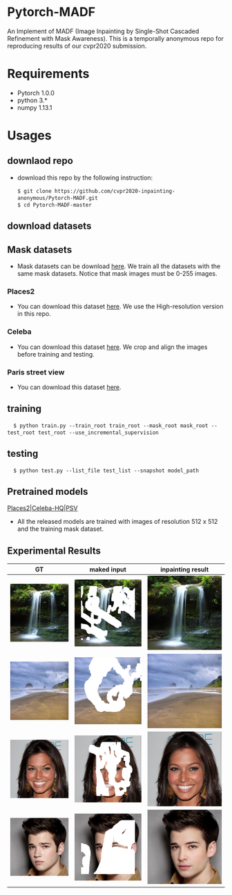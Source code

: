 # Pytorch-MADF

An Implement of MADF (Image Inpainting by Single-Shot Cascaded Refinement with Mask Awareness). This is a temporally anonymous repo for reproducing results of our cvpr2020 submission.

# Requirements
  - Pytorch 1.0.0
  - python 3.*
  - numpy 1.13.1
  
  
# Usages
  ## downlaod repo
  - download this repo by the following instruction:
  
        $ git clone https://github.com/cvpr2020-inpainting-anonymous/Pytorch-MADF.git
        $ cd Pytorch-MADF-master
      
  ## download datasets
  
  ## Mask datasets
  - Mask datasets can be download [here](https://nv-adlr.github.io/publication/partialconv-inpainting). We train all the datasets with the same mask datasets. Notice that mask images must be 0-255 images.


  ### Places2
  - You can download this dataset [here](http://places2.csail.mit.edu/download.html). We use the High-resolution version in this repo.
    
  
  ### Celeba
  - You can download this dataset [here](http://mmlab.ie.cuhk.edu.hk/projects/CelebA.html). We crop and align the images before training and testing.
  
  ### Paris street view
  - You can download this dataset [here](https://drive.google.com/open?id=1YXEMiAuaVjMm4jmoZPvMyddAmAyRPVfV).
 
  ## training
  
      $ python train.py --train_root train_root --mask_root mask_root --test_root test_root --use_incremental_supervision  
      
  ## testing
  
      $ python test.py --list_file test_list --snapshot model_path
      
  ## Pretrained models
  
  [Places2](https://drive.google.com/open?id=10iXhPEiOiNzTbM-Yc1GRy2-D9Xjmd1cI)|[Celeba-HQ](https://drive.google.com/open?id=1Jay0Ockr2iEW2FPHeFMkgczBLF_ZQaSy)|[PSV](https://drive.google.com/open?id=1m10GnQ7rYbupi-lTkXgwVW11gp8bGxHZ)
  
  - All the released models are trained with images of resolution 512 x 512 and the training mask dataset. 
  
  ## Experimental Results
  | GT | maked input | inpainting result|
  |:-----------------:|:-----------------:|:-----------------:|
  | ![Alt test](/examples/places2/case2.png)| ![Alt test](/examples/places2/case2_input.png)| ![Alt test](/examples/places2/case2_output.png)||
  | ![Alt test](/examples/places2/case4.png)| ![Alt test](/examples/places2/case4_input.png)| ![Alt test](/examples/places2/case4_output.png)||
  | ![Alt test](/examples/celeba/case1.png)| ![Alt test](/examples/celeba/case1_input.png)| ![Alt test](/examples/celeba/case1_output.png)||
  | ![Alt test](/examples/celeba/case2.png)| ![Alt test](/examples/celeba/case2_input.png)| ![Alt test](/examples/celeba/case2_output.png)||
 
